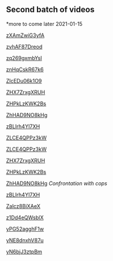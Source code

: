 ## Second batch of videos

*more to come later 2021-01-15

[zXAmZwiG3yfA](https://sendvid.com/iauzyb8q)

[zvhAF87Dreod](https://sendvid.com/4lr6u5mc)

[zq269gxmbYsI](https://sendvid.com/v2ojgp96)

[znHqCskR67k6](https://sendvid.com/xwmbm91u)

[ZlcEDu06k1O9](https://sendvid.com/4g17tpxb)

[ZHX7ZrxgXRUH](https://sendvid.com/bix3rbvl)

[ZHPkLzKWK2Bs](https://sendvid.com/f1wt9k96)

[ZhHAD9NO8kHg](https://sendvid.com/7kdm4lec)

[zBLIrh4Yl7XH](https://sendvid.com/032gpu4k)

[ZLCE4QPPz3kW](https://sendvid.com/wn24gfal)

[ZLCE4QPPz3kW](https://sendvid.com/rcl3srce)

[ZHX7ZrxgXRUH](https://sendvid.com/e16ihum0)

[ZHPkLzKWK2Bs](https://sendvid.com/b0h9ef2m)

[ZhHAD9NO8kHg](https://sendvid.com/kqoa35id) *Confrontation with cops*

[zBLIrh4Yl7XH](https://sendvid.com/zv5n92pz)

[Zalcz8BiXAeX](https://sendvid.com/uik6b92c)

[z1Dd4eQWsblX](https://sendvid.com/ha4fbwjc)

[yPG52agghF1w](https://sendvid.com/h072si12)

[yNE8dnxhV87u](https://sendvid.com/788gbe6e)

[yN6bjJ3ztpBm](https://sendvid.com/8wo5ju8l)
